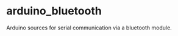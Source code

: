 arduino_bluetooth
=================

Arduino sources for serial communication via a bluetooth module.
